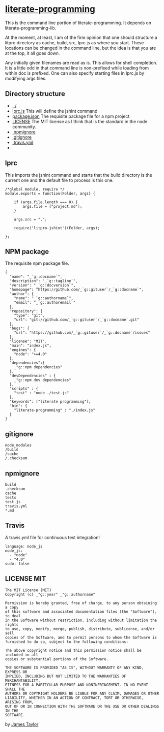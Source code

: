 # [literate-programming](# "version:0.10.0; Fat command line for literate-programming")

This is the command line portion of literate-programming. It depends on
literate-programming-lib. 


At the moment, at least, I am of the firm opinion that one should structure a
litpro directory as cache, build, src, lprc.js  as where you start. These
locations can be changed in the command line, but the idea is that you are at
the top, it all goes down. 

Any initially given filenames are read as is. This allows for shell
completion. It is a little odd in that command line is non-prefixed while
loading from within doc is prefixed. One can also specify starting files in
lprc.js by modifying args.files. 

## Directory structure

* [../](# "cd: save")
* [lprc.js](#lprc "save: |jshint") This will define the jshint command
* [package.json](#npm-package "save: | jshint ") The requisite package file for a npm project. 
* [LICENSE](#license-mit "save:  ") The MIT license as I think that is the standard in the node community. 
* [.npmignore](#npmignore "save: ")
* [.gitignore](#gitignore "save: ")
* [.travis.yml](#travis "save: ")
* [](# "cd: save")


## lprc

This imports the jshint command and starts that the build directory is the
current one and the default file to process is this one. 

    /*global module, require */
    module.exports = function(Folder, args) {

        if (args.file.length === 0) {
            args.file = ["project.md"];
        }

        args.src = ".";

        require('litpro-jshint')(Folder, args);

    };



## NPM package

The requisite npm package file. 


    {
      "name": "_`g::docname`",
      "description": "_`g::tagline`",
      "version": "_`g::docversion`",
      "homepage": "https://github.com/_`g::gituser`/_`g::docname`",
      "author": {
        "name": "_`g::authorname`",
        "email": "_`g::authoremail`"
      },
      "repository": {
        "type": "git",
        "url": "git://github.com/_`g::gituser`/_`g::docname`.git"
      },
      "bugs": {
        "url": "https://github.com/_`g::gituser`/_`g::docname`/issues"
      },
      "license": "MIT", 
      "main": "index.js",
      "engines": {
        "node": ">=4.0"
      },
      "dependencies":{
        _"g::npm dependencies"
      },
      "devDependencies" : {
        _"g::npm dev dependencies"
      },
      "scripts" : { 
        "test" : "node ./test.js"
      },
      "keywords": ["literate programming"],
      "bin": {
        "literate-programming" : "./index.js"
      }
    }
 

## gitignore

    node_modules
    /build
    /cache
    /.checksum


## npmignore


    build
    .checksum
    cache
    tests
    test.js
    travis.yml
    *.md


## Travis

A travis.yml file for continuous test integration!

    language: node_js
    node_js:
      - "node"
      - "4.0"
    sudo: false



## LICENSE MIT


    The MIT License (MIT)
    Copyright (c) _"g::year" _"g::authorname"

    Permission is hereby granted, free of charge, to any person obtaining a copy
    of this software and associated documentation files (the "Software"), to deal
    in the Software without restriction, including without limitation the rights
    to use, copy, modify, merge, publish, distribute, sublicense, and/or sell
    copies of the Software, and to permit persons to whom the Software is
    furnished to do so, subject to the following conditions:

    The above copyright notice and this permission notice shall be included in all
    copies or substantial portions of the Software.

    THE SOFTWARE IS PROVIDED "AS IS", WITHOUT WARRANTY OF ANY KIND, EXPRESS OR
    IMPLIED, INCLUDING BUT NOT LIMITED TO THE WARRANTIES OF MERCHANTABILITY,
    FITNESS FOR A PARTICULAR PURPOSE AND NONINFRINGEMENT. IN NO EVENT SHALL THE
    AUTHORS OR COPYRIGHT HOLDERS BE LIABLE FOR ANY CLAIM, DAMAGES OR OTHER
    LIABILITY, WHETHER IN AN ACTION OF CONTRACT, TORT OR OTHERWISE, ARISING FROM,
    OUT OF OR IN CONNECTION WITH THE SOFTWARE OR THE USE OR OTHER DEALINGS IN THE
    SOFTWARE.





by [James Taylor](https://github.com/jostylr "npminfo: jostylr@gmail.com ; 
    deps: literate-programming-cli 1.1.1, jshint 2.9.4,
       postcss 5.2.8, autoprefixer 6.6.0, pug 2.0.0-beta6,
       markdown-it 8.2.2, cheerio 0.22.0, js-beautify 1.6.7,
       html-minifier 3.2.3, clean-css 3.4.23, uglify-js 2.7.5,
       csv 1.1.0, date-fns 1.24.0, lodash 4.17.4   ;
    dev: litpro-jshint 0.3.1, 
        literate-programming-cli-test 0.5.1, 
        markdown-it-anchor 2.6.0")

